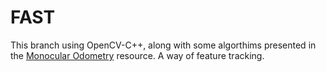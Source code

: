 # FAST

This branch using OpenCV-C++, along with some algorthims presented in the [Monocular Odometry](https://avisingh599.github.io/vision/monocular-vo/) resource. A way of feature tracking.
